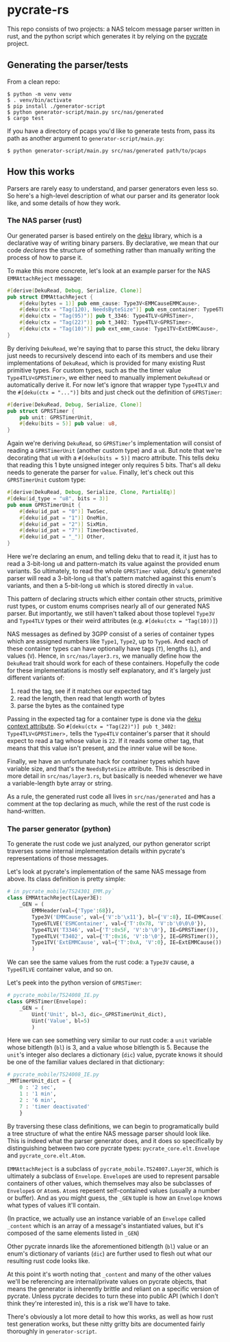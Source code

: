 # pycrate-rs

This repo consists of two projects: a NAS telcom message parser written in rust, and the python script which generates it by relying on the [pycrate](https://github.com/pycrate-org/pycrate/) project.

## Generating the parser/tests

From a clean repo:

```
$ python -m venv venv
$ . venv/bin/activate
$ pip install ./generator-script
$ python generator-script/main.py src/nas/generated
$ cargo test
```

If you have a directory of pcaps you'd like to generate tests from, pass its path as another argument to `generator-script/main.py`:

```
$ python generator-script/main.py src/nas/generated path/to/pcaps
```

## How this works

Parsers are rarely easy to understand, and parser generators even less so. So here's a high-level description of what our parser and its generator look like, and some details of how they work.

### The NAS parser (rust)

Our generated parser is based entirely on the [deku](https://docs.rs/deku/latest/deku/index.html) library, which is a declarative way of writing binary parsers. By declarative, we mean that our code _declares_ the structure of something rather than manually writing the process of how to parse it.

To make this more concrete, let's look at an example parser for the NAS `EMMAttachReject` message:

```rust
#[derive(DekuRead, Debug, Serialize, Clone)]
pub struct EMMAttachReject {
    #[deku(bytes = 1)] pub emm_cause: Type3V<EMMCauseEMMCause>,
    #[deku(ctx = "Tag(120), NeedsByteSize")] pub esm_container: Type6TLVE<Layer3Buffer>,
    #[deku(ctx = "Tag(95)")] pub t_3346: Type4TLV<GPRSTimer>,
    #[deku(ctx = "Tag(22)")] pub t_3402: Type4TLV<GPRSTimer>,
    #[deku(ctx = "Tag(10)")] pub ext_emm_cause: Type1TV<ExtEMMCause>,
}
```

By deriving `DekuRead`, we're saying that to parse this struct, the deku library just needs to recursively descend into each of its members and use their implementations of `DekuRead`, which is provided for many existing Rust primitive types. For custom types, such as the the timer value `Type4TLV<GPRSTimer>`, we either need to manually implement `DekuRead` or automatically derive it. For now let's ignore that wrapper type `Type4TLV` and the `#[deku(ctx = "...")]` bits and just check out the definition of `GPRSTimer`:

```rust
#[derive(DekuRead, Debug, Serialize, Clone)]
pub struct GPRSTimer {
    pub unit: GPRSTimerUnit,
    #[deku(bits = 5)] pub value: u8,
}
```

Again we're deriving `DekuRead`, so `GPRSTimer`'s implementation will consist of reading a `GPRSTimerUnit` (another custom type) and a `u8`. But note that we're decorating that `u8` with a `#[deku(bits = 5)]` macro attribute. This tells deku that reading this 1 byte unsigned integer only requires 5 bits. That's all deku needs to generate the parser for `value`. Finally, let's check out this `GPRSTimerUnit` custom type:

```rust
#[derive(DekuRead, Debug, Serialize, Clone, PartialEq)]
#[deku(id_type = "u8", bits = 3)]
pub enum GPRSTimerUnit {
    #[deku(id_pat = "0")] TwoSec,
    #[deku(id_pat = "1")] OneMin,
    #[deku(id_pat = "2")] SixMin,
    #[deku(id_pat = "7")] TimerDeactivated,
    #[deku(id_pat = "_")] Other,
}
```

Here we're declaring an enum, and telling deku that to read it, it just has to read a 3-bit-long `u8` and pattern-match its value against the provided enum variants. So ultimately, to read the whole `GPRSTimer` value, deku's generated parser will read a 3-bit-long `u8` that's pattern matched against this enum's variants, and then a 5-bit-long `u8` which is stored directly in `value`.

This pattern of declaring structs which either contain other structs, primitive rust types, or custom enums comprises nearly all of our generated NAS parser. But importantly, we still haven't talked about those toplevel `Type3V` and `Type4TLV` types or their weird attributes (e.g. `#[deku(ctx = "Tag(10))]`)

NAS messages as defined by 3GPP consist of a series of container types which are assigned numbers like `Type1`, `Type2`, up to `Type6`. And each of these container types can have optionally have tags (`T`), lengths (`L`), and values (`V`). Hence, in `src/nas/layer3.rs`, we manually define how the `DekuRead` trait should work for each of these containers. Hopefully the code for these implementations is mostly self explanatory, and it's largely just different variants of:

  1. read the tag, see if it matches our expected tag
  2. read the length, then read that length worth of bytes
  3. parse the bytes as the contained type

Passing in the expected tag for a container type is done via the [deku context attribute](https://docs.rs/deku/latest/deku/attributes/index.html#ctx). So `#[deku(ctx = "Tag(22)")] pub t_3402: Type4TLV<GPRSTimer>,` tells the `Type4TLV` container's parser that it should expect to read a tag whose value is `22`. If it reads some other tag, that means that this value isn't present, and the inner value will be `None`.

Finally, we have an unfortunate hack for container types which have variable size, and that's the `NeedsByteSize` attribute. This is described in more detail in `src/nas/layer3.rs`, but basically is needed whenever we have a variable-length byte array or string.

As a rule, the generated rust code all lives in `src/nas/generated` and has a comment at the top declaring as much, while the rest of the rust code is hand-written.

### The parser generator (python)

To generate the rust code we just analyzed, our python generator script traverses some internal implementation details within pycrate's representations of those messages.

Let's look at pycrate's implementation of the same NAS message from above. Its class definition is pretty simple:

```python
# in pycrate_mobile/TS24301_EMM.py`
class EMMAttachReject(Layer3E):
    _GEN = (
        EMMHeader(val={'Type':68}),
        Type3V('EMMCause', val={'V':b'\x11'}, bl={'V':8}, IE=EMMCause()),
        Type6TLVE('ESMContainer', val={'T':0x78, 'V':b'\0\0\0'}),
        Type4TLV('T3346', val={'T':0x5F, 'V':b'\0'}, IE=GPRSTimer()),
        Type4TLV('T3402', val={'T':0x16, 'V':b'\0'}, IE=GPRSTimer()),
        Type1TV('ExtEMMCause', val={'T':0xA, 'V':0}, IE=ExtEMMCause())
        )
```

We can see the same values from the rust code: a `Type3V` cause, a `Type6TLVE` container value, and so on.

Let's peek into the python version of `GPRSTimer`:

```python
# pycrate_mobile/TS24008_IE.py
class GPRSTimer(Envelope):
    _GEN = (
        Uint('Unit', bl=3, dic=_GPRSTimerUnit_dict),
        Uint('Value', bl=5)
        )
```

Here we can see something very similar to our rust code: a `unit` variable whose bitlength (`bl`) is 3, and a value whose bitlength is 5. Because the `unit`'s integer also declares a dictionary (`dic`) value, pycrate knows it should be one of the familiar values declared in that dictionary:

```python
# pycrate_mobile/TS24008_IE.py
_MMTimerUnit_dict = {
    0 : '2 sec',
    1 : '1 min',
    2 : '6 min',
    7 : 'timer deactivated'
    }
```

By traversing these class definitions, we can begin to programatically build a tree structure of what the entire NAS message parser should look like. This is indeed what the parser generator does, and it does so specifically by distinguishing between two core pycrate types: `pycrate_core.elt.Envelope` and `pycrate_core.elt.Atom`.

`EMMAttachReject` is a subclass of `pycrate_mobile.TS24007.Layer3E`, which is ultimately a subclass of `Envelope`. `Envelope`s are used to represent parsable containers of other values, which themselves may also be subclasses of `Envelope`s or `Atom`s. `Atom`s repesent self-contained values (usually a number or buffer). And as you might guess, the `_GEN` tuple is how an `Envelope` knows what types of values it'll contain.

(In practice, we actually use an instance variable of an `Envelope` called `_content` which is an array of a message's instantiated values, but it's composed of the same elements listed in `_GEN`)

Other pycrate innards like the aforementioned bitlength (`bl`) value or an enum's dictionary of variants (`dic`) are further used to flesh out what our resulting rust code looks like.

At this point it's worth noting that `_content` and many of the other values we'll be referencing are internal/private values on pycrate objects, that means the generator is inherently brittle and reliant on a specific version of pycrate. Unless pycrate decides to turn these into public API (which I don't think they're interested in), this is a risk we'll have to take.

There's obviously a lot more detail to how this works, as well as how rust test generation works, but these nitty gritty bits are documented fairly thoroughly in `generator-script`.
